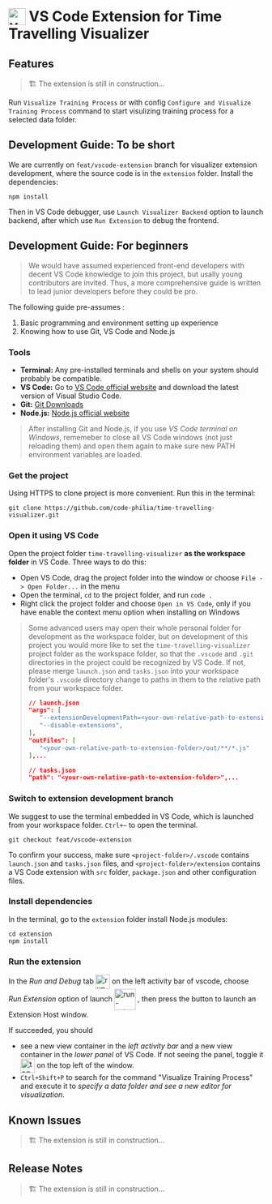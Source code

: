 # <img src="resources/vscode.ico" alt="vscode-logo" style="height:1.2em; vertical-align:text-bottom;"> VS Code Extension for Time Travelling Visualizer

## Features

> 🏗️ The extension is still in construction...

Run `Visualize Training Process` or with config `Configure and Visualize Training Process` command to start visulizing training process for a selected data folder.

## Development Guide: To be short

We are currently on `feat/vscode-extension` branch for visualizer extension development, where the source code is in the `extension` folder. Install the dependencies:

```
npm install
```

Then in VS Code debugger, use `Launch Visualizer Backend` option to launch backend, after which use `Run Extension` to debug the frontend.

## Development Guide: For beginners

> We would have assumed experienced front-end developers with decent VS Code knowledge to join this project, but usally young contributors are invited.
> Thus, a more comprehensive guide is written to lead junior developers before they could be pro.

The following guide pre-assumes :

1. Basic programming and environment setting up experience
2. Knowing how to use Git, VS Code and Node.js

### Tools

+ **Terminal:** Any pre-installed terminals and shells on your system should probably be compatible.
+ **VS Code:** Go to [VS Code official website](https://code.visualstudio.com/) and download the latest version of Visual Studio Code.
+ **Git:** [Git Downloads](https://git-scm.com/downloads)
+ **Node.js:** [Node.js official website](https://nodejs.org/)

> After installing Git and Node.js, if you use *VS Code terminal on Windows*, rememeber to close all VS Code windows (not just reloading them) and open them again to make sure new PATH environment variables are loaded.

### Get the project

Using HTTPS to clone project is more convenient. Run this in the terminal:

```shell
git clone https://github.com/code-philia/time-travelling-visualizer.git
```

### Open it using VS Code

Open the project folder `time-travelling-visualizer` **as the workspace folder** in VS Code. Three ways to do this:

+ Open VS Code, drag the project folder into the window or choose `File -> Open Folder...` in the menu
+ Open the terminal, `cd` to the project folder, and run `code .`
+ Right click the project folder and choose `Open in VS Code`, only if you have enable the context menu option when installing on Windows

> Some advanced users may open their whole personal folder for development as the workspace folder, but on development of this project you would more like to set the `time-travelling-visualizer` project folder as the workspace folder, so that the `.vscode` and `.git` directories in the project could be recognized by VS Code. If not, please merge `launch.json` and `tasks.json` into your workspace folder's `.vscode` directory change to paths in them to the relative path from your workspace folder.
>
> ```json
> // launch.json
> "args": [
>    "--extensionDevelopmentPath=<your-own-relative-path-to-extension-folder>",
>    "--disable-extensions",
> ],
> "outFiles": [
>    "<your-own-relative-path-to-extension-folder>/out/**/*.js"
> ],...
>
> // tasks.json
> "path": "<your-own-relative-path-to-extension-folder>",...
> ```

### Switch to extension development branch

We suggest to use the terminal embedded in VS Code, which is launched from your workspace folder. `Ctrl+~` to open the terminal.

```shell
git checkout feat/vscode-extension
```

To confirm your success, make sure `<project-folder>/.vscode` contains `launch.json` and `tasks.json` files, and `<project-folder>/extension` contains a VS Code extension with `src` folder, `package.json` and other configuration files.

### Install dependencies

In the terminal, go to the `extension` folder install Node.js modules:

```shell
cd extension
npm install
```

### Run the extension

In the *Run and Debug* tab <img src="resources/run-and-debug.png" alt="run-and-debug" style="height: 2em; vertical-align: middle;"> on the left activity bar of vscode, choose *Run Extension* option of launch <img src="resources/run-extension.png" alt="run-extension" style="height: 3em; vertical-align: middle;"> , then press the button to launch an Extension Host window.

If succeeded, you should

+ see a new view container in the *left activity bar* and a new view container in the *lower panel* of VS Code. If not seeing the panel, toggle it <img src="resources/toggle-panel.png" alt="toggle-panel" style="height: 2em; vertical-align: middle;"> on the top left of the window.
+ `Ctrl+Shift+P` to search for the command "Visualize Training Process" and execute it to *specify a data folder and see a new editor for visualization.*

## Known Issues

> 🏗️ The extension is still in construction...

## Release Notes

> 🏗️ The extension is still in construction...
